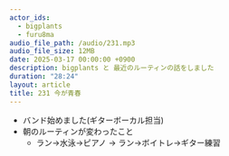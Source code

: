 ```yaml
---
actor_ids:
  - bigplants
  - furu8ma
audio_file_path: /audio/231.mp3
audio_file_size: 12MB
date: 2025-03-17 00:00:00 +0900
description: bigplants と 最近のルーティンの話をしました
duration: "28:24"
layout: article
title: 231 今が青春
---
```


- バンド始めました(ギターボーカル担当)
- 朝のルーティンが変わったこと
    - ラン→水泳→ピアノ → ラン→ボイトレ→ギター練習

